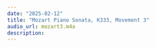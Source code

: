 ```yaml
---
date: "2025-02-12"
title: "Mozart Piano Sonata, K333, Movement 3"
audio_url: mozart3.m4a
description: 
---
```

